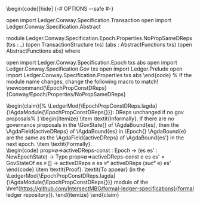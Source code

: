 \begin{code}[hide]
{-# OPTIONS --safe #-}

open import Ledger.Conway.Specification.Transaction
open import Ledger.Conway.Specification.Abstract

module Ledger.Conway.Specification.Epoch.Properties.NoPropSameDReps
  (txs : _) (open TransactionStructure txs)
  (abs : AbstractFunctions txs) (open AbstractFunctions abs)
  where

open import Ledger.Conway.Specification.Epoch txs abs
open import Ledger.Conway.Specification.Gov txs
open import Ledger.Prelude
open import Ledger.Conway.Specification.Properties txs abs
\end{code}
% If the module name changes, change the following macro to match!
\newcommand{\EpochPropConstDReps}{Conway/Epoch/Properties/NoPropSameDReps}


\begin{claim}[%
  \LedgerMod{\EpochPropConstDReps.lagda}{\AgdaModule{\EpochPropConstDReps{}}}:
  DReps unchanged if no gov proposals%
  ]
  \begin{itemize}
    \item \textit{Informally}. 
      If there are no governance proposals in the \GovState{} of \AgdaBound{es}, then the
      \AgdaField{activeDReps} of \AgdaBound{es} in \Epoch{} \AgdaBound{e} are the same as the
      \AgdaField{activeDReps} of \AgdaBound{es'} in the next epoch.
    \item \textit{Formally}.  
\begin{code}
prop≡∅⇒activeDReps-const : Epoch → (es es' : NewEpochState) → Type
prop≡∅⇒activeDReps-const e es es' =
  GovStateOf es ≡ [] → activeDReps e es ≡ᵉ activeDReps (sucᵉ e) es'
\end{code}
    \item \textit{Proof}. \textit{To appear} (in the
      \LedgerMod{\EpochPropConstDReps.lagda}{\AgdaModule{\EpochPropConstDReps{}}} module
      of the \href{https://github.com/IntersectMBO/formal-ledger-specifications}{formal ledger repository}).
  \end{itemize}
\end{claim}
